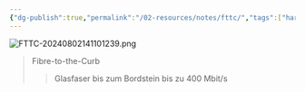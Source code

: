 ```yaml
---
{"dg-publish":true,"permalink":"/02-resources/notes/fttc/","tags":["hardware","netzwerk"],"noteIcon":"","updated":"2025-07-12T13:31:41.297+02:00"}
---
```


![FTTC-20240802141101239.png](/img/user/02%20-%20RESOURCES/Files/IMG/FTTC-20240802141101239.png)
>Fibre-to-the-Curb
>>Glasfaser bis zum Bordstein
>>bis zu 400 Mbit/s